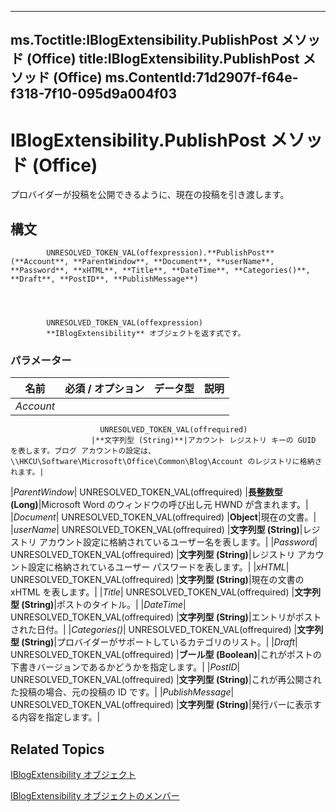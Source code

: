 

---
ms.Toctitle:IBlogExtensibility.PublishPost メソッド (Office)
title:IBlogExtensibility.PublishPost メソッド (Office)
ms.ContentId:71d2907f-f64e-f318-7f10-095d9a004f03
---
# IBlogExtensibility.PublishPost メソッド (Office)




プロバイダーが投稿を公開できるように、現在の投稿を引き渡します。

## 構文

            UNRESOLVED_TOKEN_VAL(offexpression).**PublishPost**(**Account**, **ParentWindow**, **Document**, **userName**, **Password**, **xHTML**, **Title**, **DateTime**, **Categories()**, **Draft**, **PostID**, **PublishMessage**)




            UNRESOLVED_TOKEN_VAL(offexpression)
            **IBlogExtensibility** オブジェクトを返す式です。

### パラメーター

|**名前**|**必須 / オプション**|**データ型**|**説明**|
|---|---|---|---|
|*Account*|
                        UNRESOLVED_TOKEN_VAL(offrequired)
                      |**文字列型 (String)**|アカウント レジストリ キーの GUID を表します。ブログ アカウントの設定は、\\HKCU\Software\Microsoft\Office\Common\Blog\Account のレジストリに格納されます。|
|*ParentWindow*|
                        UNRESOLVED_TOKEN_VAL(offrequired)
                      |**長整数型 (Long)**|Microsoft Word のウィンドウの呼び出し元 HWND が含まれます。|
|*Document*|
                        UNRESOLVED_TOKEN_VAL(offrequired)
                      |**Object**|現在の文書。|
|*userName*|
                        UNRESOLVED_TOKEN_VAL(offrequired)
                      |**文字列型 (String)**|レジストリ アカウント設定に格納されているユーザー名を表します。|
|*Password*|
                        UNRESOLVED_TOKEN_VAL(offrequired)
                      |**文字列型 (String)**|レジストリ アカウント設定に格納されているユーザー パスワードを表します。|
|*xHTML*|
                        UNRESOLVED_TOKEN_VAL(offrequired)
                      |**文字列型 (String)**|現在の文書の xHTML を表します。|
|*Title*|
                        UNRESOLVED_TOKEN_VAL(offrequired)
                      |**文字列型 (String)**|ポストのタイトル。|
|*DateTime*|
                        UNRESOLVED_TOKEN_VAL(offrequired)
                      |**文字列型 (String)**|エントリがポストされた日付。|
|*Categories()*|
                        UNRESOLVED_TOKEN_VAL(offrequired)
                      |**文字列型 (String)**|プロバイダーがサポートしているカテゴリのリスト。|
|*Draft*|
                        UNRESOLVED_TOKEN_VAL(offrequired)
                      |**ブール型 (Boolean)**|これがポストの下書きバージョンであるかどうかを指定します。|
|*PostID*|
                        UNRESOLVED_TOKEN_VAL(offrequired)
                      |**文字列型 (String)**|これが再公開された投稿の場合、元の投稿の ID です。|
|*PublishMessage*|
                        UNRESOLVED_TOKEN_VAL(offrequired)
                      |**文字列型 (String)**|発行バーに表示する内容を指定します。|





## Related Topics

[IBlogExtensibility オブジェクト](9757afdb-da45-8b97-636f-476efe036ac3.md)

[IBlogExtensibility オブジェクトのメンバー](55f27978-9b18-f9a5-c276-298b2539ec3c.md)




